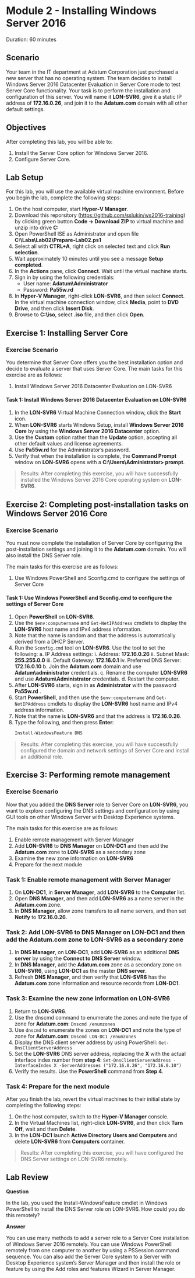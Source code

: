# Module 2 - Installing Windows Server 2016 #

Duration: 60 minutes

## Scenario
Your team in the IT department at Adatum Corporation just purchased a new server that has no operating system. The team decides to install Windows Server 2016 Datacenter Evaluation in Server Core mode to test Server Core functionality. Your task is to perform the installation and configuration of this server. You will name it **LON-SVR6**, give it a static IP address of **172.16.0.26**, and join it to the **Adatum.com** domain with all other default settings.

## Objectives
After completing this lab, you will be able to: 
1. Install the Server Core option for Windows Server 2016.
1. Configure Server Core.

## Lab Setup
For this lab, you will use the available virtual machine environment. Before you begin the lab, complete the following steps:
1. On the host computer, start **Hyper‑V Manager**.
1. Download this reporsitory (https://github.com/sslukin/ws2016-training) by clicking green button **Code -> Download ZIP** to virtual machine and unzip into drive **C:**
1. Open PowerShell ISE as Administrator and open file **C:\Labs\Lab02\Prepare-Lab02.ps1**
1. Select all with **CTRL+A**, right click on selected text and click **Run selection**.
1. Wait approximately 10 minutes until you see a message **Setup completed**. 
1. In the **Actions** pane, click **Connect**. Wait until the virtual machine starts.
1. Sign in by using the following credentials:
    - User name: **Adatum\Administrator**
	- Password: **Pa55w.rd**
1. In **Hyper‑V Manager**, right-click **LON-SVR6**, and then select **Connect**. In the virtual machine connection window, click **Media**, point to **DVD Drive**, and then click **Insert Disk**.
1. Browse to **C:\iso**, select **.iso** file, and then click **Open**.

## Exercise 1: Installing Server Core

### Exercise Scenario
You determine that Server Core offers you the best installation option and decide to evaluate a server that uses Server Core.
The main tasks for this exercise are as follows:
1. Install Windows Server 2016 Datacenter Evaluation on LON-SVR6

#### Task 1: Install Windows Server 2016 Datacenter Evaluation on LON-SVR6
1. In the **LON-SVR6** Virtual Machine Connection window, click the **Start** icon.
2. When **LON-SVR6** starts Windows Setup, install **Windows Server 2016 Core** by using the **Windows Server 2016 Datacenter** option. 
3. Use the **Custom** option rather than the **Update** option, accepting all other default values and license agreements.
4. Use **Pa55w.rd** for the Administrator’s password.
5. Verify that when the installation is complete, the **Command Prompt** window on **LON-SVR6** opens with a **C:\Users\Administrator> prompt**.

> Results: After completing this exercise, you will have successfully installed the Windows Server 2016 Core operating system on **LON-SVR6**.
 
## Exercise 2: Completing post-installation tasks on Windows Server 2016 Core

### Exercise Scenario
You must now complete the installation of Server Core by configuring the post-installation settings and joining it to the **Adatum.com** domain. You will also install the DNS Server role.

The main tasks for this exercise are as follows:
1. Use Windows PowerShell and Sconfig.cmd to configure the settings of Server Core

#### Task 1: Use Windows PowerShell and Sconfig.cmd to configure the settings of Server Core
1. Open **PowerShell** on **LON-SVR6**.
2. Use the `$env:computername` and `Get-NetIPAddress` cmdlets to display the **LON-SVR6** host name and IPv4 address information.
3. Note that the name is random and that the address is automatically derived from a DHCP Server.
4. Run the `Sconfig.cmd` tool on **LON-SVR6**. Use the tool to set the following:
    a. IP Address settings:
        i. Address: **172.16.0.26**
        ii. Subnet Mask: **255.255.0.0**
        iii. Default Gateway: **172.16.0.1**
        iv. Preferred DNS Server: **172.16.0.10**
    b. Join the **Adatum.com** domain and use **Adatum\administrator** credentials.
    c. Rename the computer **LON-SVR6** and use **Adatum\Administrator** credentials.
    d. Restart the computer.
5. After **LON-SVR6** starts, sign in as **Administrator** with the password **Pa55w.rd** .
6. Start **PowerShell**, and then use the `$env:computername` and `Get-NetIPAddress` cmdlets to display the **LON-SVR6** host name and IPv4 address information.
7. Note that the name is **LON-SVR6** and that the address is **172.16.0.26**.
8. Type the following, and then press **Enter**:
    ```powershell
    Install-WindowsFeature DNS
    ```
> Results:  After completing this exercise, you will have successfully configured the domain and network settings of Server Core and install an additional role.
 
## Exercise 3: Performing remote management

### Exercise Scenario
Now that you added the **DNS Server** role to Server Core on **LON-SVR6**, you want to explore configuring the DNS settings and configuration by using GUI tools on other Windows Server with Desktop Experience systems.

The main tasks for this exercise are as follows:
1. Enable remote management with Server Manager
2. Add **LON-SVR6** to **DNS Manager** on **LON-DC1** and then add the **Adatum.com** zone to **LON-SVR6** as a secondary zone 
3. Examine the new zone information on **LON-SVR6**
4. Prepare for the next module

### Task 1: Enable remote management with Server Manager
1. On **LON-DC1**, in **Server Manager**, add **LON-SVR6** to the **Computer** list. 
2. Open **DNS Manager**, and then add **LON-SVR6** as a name server in the **Adatum.com** zone.
3. In **DNS Manager**, allow zone transfers to all name servers, and then set **Notify** to **172.16.0.26**.

### Task 2: Add LON-SVR6 to DNS Manager on LON-DC1 and then add the Adatum.com zone to LON-SVR6 as a secondary zone
1. In **DNS Manager**, on **LON-DC1**, add **LON-SVR6** as an additional **DNS server** by using the **Connect to DNS Server** window.
2. In **DNS Manager**, add the **Adatum.com** zone as a secondary zone on **LON-SVR6**, using **LON-DC1** as the master **DNS server**.
3. Refresh **DNS Manager**, and then verify that **LON-SVR6** has the **Adatum.com** zone information and resource records from **LON-DC1**.

### Task 3: Examine the new zone information on LON-SVR6
1. Return to **LON-SVR6**.
2. Use the dnscmd command to enumerate the zones and note the type of zone for **Adatum.com**:
    `Dnscmd /enumzones`
3. Use `dnscmd` to enumerate the zones on **LON-DC1** and note the type of zone for **Adatum.com**:
    `Dnscmd LON-DC1 /enumzones`
4. Display the DNS client server address by using PowerShell:
    `Get-DnsClientServerAddress`
5. Set the **LON-SVR6** DNS server address, replacing the **X** with the actual interface index number from **step 4**:
    `Set-DnsClientServerAddress -InterfaceIndex X -ServerAddresses ("172.16.0.26", "172.16.0.10")`
6. Verify the results. Use the **PowerShell** command from **Step 4**.

### Task 4: Prepare for the next module
After you finish the lab, revert the virtual machines to their initial state by completing the following steps:
1. On the host computer, switch to the **Hyper‑V Manager** console.
2. In the Virtual Machines list, right-click **LON‑SVR6**, and then click **Turn Off**, wait and then **Delete**.
3. In the **LON-DC1** launch **Active Directory Users and Computers** and delete **LON-SVR6** from **Computers** container.

> Results: After completing this exercise, you will have configured the DNS Server settings on LON-SVR6 remotely.
 
## Lab Review

**Question**

In the lab, you used the Install-WindowsFeature cmdlet in Windows PowerShell to install the DNS Server role on LON-SVR6. How could you do this remotely?

**Answer**

You can use many methods to add a server role to a Server Core installation of Windows Server 2016 remotely. You can use Windows PowerShell remotely from one computer to another by using a PSSession command sequence. You can also add the Server Core system to a Server with Desktop Experience system’s Server Manager and then install the role or feature by using the Add roles and features Wizard in Server Manager.

